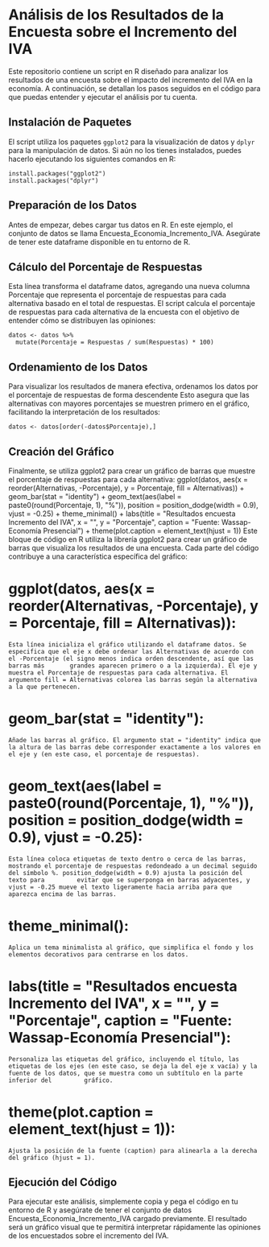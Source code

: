 # Análisis de los Resultados de la Encuesta sobre el Incremento del IVA
Este repositorio contiene un script en R diseñado para analizar los resultados de una encuesta sobre el impacto del incremento del IVA en la economía. A continuación, se detallan los pasos seguidos en el código para que puedas entender y ejecutar el análisis por tu cuenta.

## Instalación de Paquetes
El script utiliza los paquetes `ggplot2` para la visualización de datos y `dplyr` para la manipulación de datos. Si aún no los tienes instalados, puedes hacerlo ejecutando los siguientes comandos en R:

```
install.packages("ggplot2")
install.packages("dplyr")
```

## Preparación de los Datos
Antes de empezar, debes cargar tus datos en R. En este ejemplo, el conjunto de datos se llama Encuesta_Economia_Incremento_IVA. Asegúrate de tener este dataframe disponible en tu entorno de R.

## Cálculo del Porcentaje de Respuestas
Esta línea transforma el dataframe datos, agregando una nueva columna Porcentaje que representa el porcentaje de respuestas para cada alternativa basado en el total de respuestas.
El script calcula el porcentaje de respuestas para cada alternativa de la encuesta con el objetivo de entender cómo se distribuyen las opiniones:
```
datos <- datos %>%
  mutate(Porcentaje = Respuestas / sum(Respuestas) * 100)
```
## Ordenamiento de los Datos
Para visualizar los resultados de manera efectiva, ordenamos los datos por el porcentaje de respuestas de forma descendente
Esto asegura que las alternativas con mayores porcentajes se muestren primero en el gráfico, facilitando la interpretación de los resultados:
```
datos <- datos[order(-datos$Porcentaje),]
```

## Creación del Gráfico
Finalmente, se utiliza ggplot2 para crear un gráfico de barras que muestre el porcentaje de respuestas para cada alternativa:
ggplot(datos, aes(x = reorder(Alternativas, -Porcentaje), y = Porcentaje, fill = Alternativas)) +
  geom_bar(stat = "identity") +
  geom_text(aes(label = paste0(round(Porcentaje, 1), "%")), position = position_dodge(width = 0.9), vjust = -0.25) +
  theme_minimal() +
  labs(title = "Resultados encuesta Incremento del IVA",
       x = "", y = "Porcentaje",
       caption = "Fuente: Wassap-Economía Presencial") +
  theme(plot.caption = element_text(hjust = 1))
Este bloque de código en R utiliza la librería ggplot2 para crear un gráfico de barras que visualiza los resultados de una encuesta. Cada parte del código contribuye a una característica específica del gráfico:

  # ggplot(datos, aes(x = reorder(Alternativas, -Porcentaje), y = Porcentaje, fill = Alternativas)): 
    Esta línea inicializa el gráfico utilizando el dataframe datos. Se especifica que el eje x debe ordenar las Alternativas de acuerdo con el -Porcentaje (el signo menos indica orden descendente, así que las barras más       grandes aparecen primero o a la izquierda). El eje y muestra el Porcentaje de respuestas para cada alternativa. El argumento fill = Alternativas colorea las barras según la alternativa a la que pertenecen.

  # geom_bar(stat = "identity"): 
    Añade las barras al gráfico. El argumento stat = "identity" indica que la altura de las barras debe corresponder exactamente a los valores en el eje y (en este caso, el porcentaje de respuestas).

  # geom_text(aes(label = paste0(round(Porcentaje, 1), "%")), position = position_dodge(width = 0.9), vjust = -0.25): 
    Esta línea coloca etiquetas de texto dentro o cerca de las barras, mostrando el porcentaje de respuestas redondeado a un decimal seguido del símbolo %. position_dodge(width = 0.9) ajusta la posición del texto para         evitar que se superponga en barras adyacentes, y vjust = -0.25 mueve el texto ligeramente hacia arriba para que aparezca encima de las barras.

  # theme_minimal(): 
    Aplica un tema minimalista al gráfico, que simplifica el fondo y los elementos decorativos para centrarse en los datos.

  # labs(title = "Resultados encuesta Incremento del IVA", x = "", y = "Porcentaje", caption = "Fuente: Wassap-Economía Presencial"): 
    Personaliza las etiquetas del gráfico, incluyendo el título, las etiquetas de los ejes (en este caso, se deja la del eje x vacía) y la fuente de los datos, que se muestra como un subtítulo en la parte inferior del         gráfico.

  # theme(plot.caption = element_text(hjust = 1)): 
    Ajusta la posición de la fuente (caption) para alinearla a la derecha del gráfico (hjust = 1).

## Ejecución del Código
Para ejecutar este análisis, simplemente copia y pega el código en tu entorno de R y asegúrate de tener el conjunto de datos Encuesta_Economia_Incremento_IVA cargado previamente. El resultado será un gráfico visual que te permitirá interpretar rápidamente las opiniones de los encuestados sobre el incremento del IVA.

